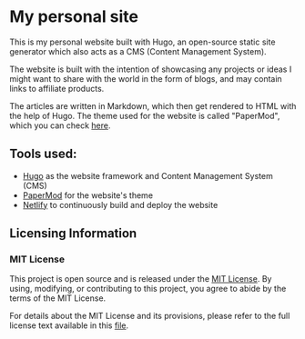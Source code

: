 # My personal site

This is my personal website built with Hugo, an open-source static site generator which also acts as a CMS (Content Management System).

The website is built with the intention of showcasing any projects or ideas I might want to share with the world in the form of blogs, and may contain links to affiliate products. 

The articles are written in Markdown, which then get rendered to HTML with the help of Hugo. The theme used for the website is called "PaperMod", which you can check [here](https://github.com/adityatelange/hugo-PaperMod/).

## Tools used:
- [Hugo](https://github.com/gohugoio/hugo) as the website framework and Content Management System (CMS)
- [PaperMod](https://github.com/adityatelange/hugo-PaperMod/) for the website's theme
- [Netlify](https://www.netlify.com/) to continuously build and deploy the website

## Licensing Information

### MIT License

This project is open source and is released under the [MIT License](LICENSE). By using, modifying, or contributing to this project, you agree to abide by the terms of the MIT License.

For details about the MIT License and its provisions, please refer to the full license text available in this [file](LICENSE).
